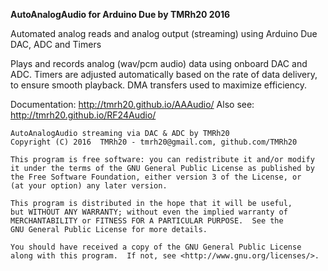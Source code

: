 
**AutoAnalogAudio for Arduino Due by TMRh20 2016**

Automated analog reads and analog output (streaming) using Arduino Due DAC, ADC and Timers

Plays and records analog (wav/pcm audio) data using onboard DAC and ADC. 
Timers are adjusted automatically based on the rate of data delivery, to ensure smooth playback.
DMA transfers used to maximize efficiency.

Documentation: http://tmrh20.github.io/AAAudio/
Also see: http://tmrh20.github.io/RF24Audio/

    AutoAnalogAudio streaming via DAC & ADC by TMRh20
    Copyright (C) 2016  TMRh20 - tmrh20@gmail.com, github.com/TMRh20

    This program is free software: you can redistribute it and/or modify
    it under the terms of the GNU General Public License as published by
    the Free Software Foundation, either version 3 of the License, or
    (at your option) any later version.

    This program is distributed in the hope that it will be useful,
    but WITHOUT ANY WARRANTY; without even the implied warranty of
    MERCHANTABILITY or FITNESS FOR A PARTICULAR PURPOSE.  See the
    GNU General Public License for more details.

    You should have received a copy of the GNU General Public License
    along with this program.  If not, see <http://www.gnu.org/licenses/>.